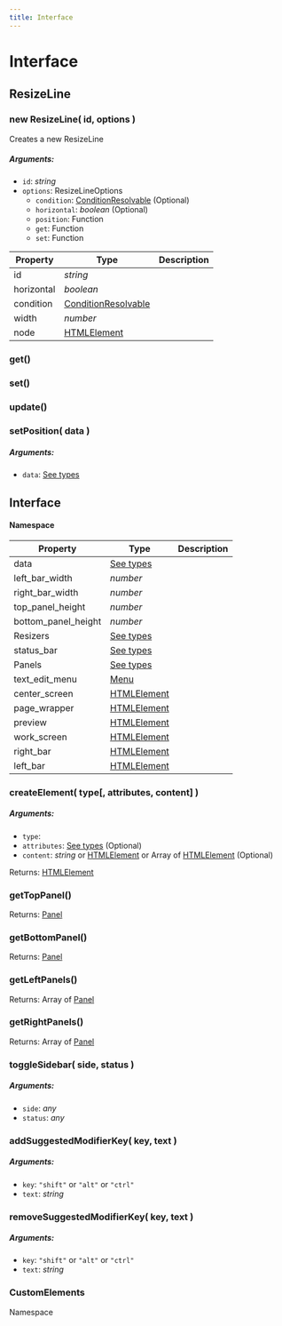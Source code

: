 ```yaml
---
title: Interface
---
```


# Interface
## ResizeLine
### new ResizeLine( id, options )
Creates a new ResizeLine

##### Arguments:
* `id`: *string*
* `options`: ResizeLineOptions
	* `condition`: [ConditionResolvable](https://github.com/JannisX11/blockbench-types/blob/main/types/util.d.ts#L1) (Optional)
	* `horizontal`: *boolean* (Optional)
	* `position`: Function
	* `get`: Function
	* `set`: Function


| Property | Type | Description |
| -------- | ---- | ----------- |
| id | *string* |  |
| horizontal | *boolean* |  |
| condition | [ConditionResolvable](https://github.com/JannisX11/blockbench-types/blob/main/types/util.d.ts#L1) |  |
| width | *number* |  |
| node | [HTMLElement](https://developer.mozilla.org/en-US/docs/Web/API/HTMLElement) |  |

### get()


### set()


### update()


### setPosition( data )
##### Arguments:
* `data`: [See types](https://github.com/JannisX11/blockbench-types/blob/c2ec864/types/interface.d.ts#L21)



## Interface
#### Namespace

| Property | Type | Description |
| -------- | ---- | ----------- |
| data | [See types](https://github.com/JannisX11/blockbench-types/blob/c2ec864/types/interface.d.ts#L31) |  |
| left_bar_width | *number* |  |
| right_bar_width | *number* |  |
| top_panel_height | *number* |  |
| bottom_panel_height | *number* |  |
| Resizers | [See types](https://github.com/JannisX11/blockbench-types/blob/c2ec864/types/interface.d.ts#L48) |  |
| status_bar | [See types](https://github.com/JannisX11/blockbench-types/blob/c2ec864/types/interface.d.ts#L57) |  |
| Panels | [See types](https://github.com/JannisX11/blockbench-types/blob/c2ec864/types/interface.d.ts#L61) |  |
| text_edit_menu | [Menu](menu#menu-1) |  |
| center_screen | [HTMLElement](https://developer.mozilla.org/en-US/docs/Web/API/HTMLElement) |  |
| page_wrapper | [HTMLElement](https://developer.mozilla.org/en-US/docs/Web/API/HTMLElement) |  |
| preview | [HTMLElement](https://developer.mozilla.org/en-US/docs/Web/API/HTMLElement) |  |
| work_screen | [HTMLElement](https://developer.mozilla.org/en-US/docs/Web/API/HTMLElement) |  |
| right_bar | [HTMLElement](https://developer.mozilla.org/en-US/docs/Web/API/HTMLElement) |  |
| left_bar | [HTMLElement](https://developer.mozilla.org/en-US/docs/Web/API/HTMLElement) |  |

### createElement( type[, attributes, content] )
##### Arguments:
* `type`: 
* `attributes`: [See types]() (Optional)
* `content`: *string* or [HTMLElement](https://developer.mozilla.org/en-US/docs/Web/API/HTMLElement) or Array of [HTMLElement](https://developer.mozilla.org/en-US/docs/Web/API/HTMLElement) (Optional)

Returns: [HTMLElement](https://developer.mozilla.org/en-US/docs/Web/API/HTMLElement)

### getTopPanel()

Returns: [Panel](panel#panel-1)

### getBottomPanel()

Returns: [Panel](panel#panel-1)

### getLeftPanels()

Returns: Array of [Panel](panel#panel-1)

### getRightPanels()

Returns: Array of [Panel](panel#panel-1)

### toggleSidebar( side, status )
##### Arguments:
* `side`: *any*
* `status`: *any*


### addSuggestedModifierKey( key, text )
##### Arguments:
* `key`: `"shift"` or `"alt"` or `"ctrl"`
* `text`: *string*


### removeSuggestedModifierKey( key, text )
##### Arguments:
* `key`: `"shift"` or `"alt"` or `"ctrl"`
* `text`: *string*


### CustomElements
Namespace


